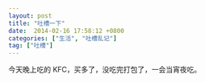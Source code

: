```yaml
---
layout: post
title: "吐槽一下"
date:  2014-02-16 17:58:12 +0800
categories: ["生活", "吐槽乱记"]
tag: ["吐槽"]
---
```

今天晚上吃的 KFC，买多了，没吃完打包了，一会当宵夜吃。